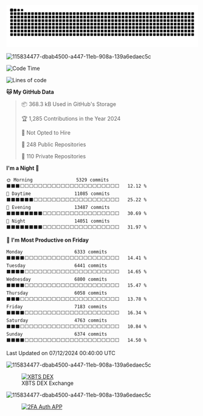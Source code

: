 
<!--
<div>
    <a href="https://github.com/technologiespro">
        <img height="180em" src="https://github-readme-stats.vercel.app/api?username=technologiespro&show_icons=true&theme=prussian&include_all_commits=true&count_private=true"/>
        <img height="180em" src="https://github-readme-stats.vercel.app/api/top-langs/?username=technologiespro&layout=compact&langs_count=7&theme=prussian"/>
    </a>
</div>
-->


![snake animation](https://github.com/technologiespro/technologiespro/blob/output/github-snake-dark.svg?color_snake=orange&color_dots=#575757,#74cc8f,#44a662,#228240,#065e21)



![115834477-dbab4500-a447-11eb-908a-139a6edaec5c](https://user-images.githubusercontent.com/9394904/178273008-8bc0cb36-da9e-4533-9a3a-edc2486d3ee4.gif)

<!--START_SECTION:waka-->
![Code Time](http://img.shields.io/badge/Code%20Time-914%20hrs%2031%20mins-blue)

![Lines of code](https://img.shields.io/badge/From%20Hello%20World%20I%27ve%20Written-4.4%20million%20lines%20of%20code-blue)

**🐱 My GitHub Data** 

> 📦 368.3 kB Used in GitHub's Storage 
 > 
> 🏆 1,285 Contributions in the Year 2024
 > 
> 🚫 Not Opted to Hire
 > 
> 📜 248 Public Repositories 
 > 
> 🔑 110 Private Repositories 
 > 
**I'm a Night 🦉** 

```text
🌞 Morning                5329 commits        ⬛⬛⬛⬜⬜⬜⬜⬜⬜⬜⬜⬜⬜⬜⬜⬜⬜⬜⬜⬜⬜⬜⬜⬜⬜   12.12 % 
🌆 Daytime                11085 commits       ⬛⬛⬛⬛⬛⬛⬜⬜⬜⬜⬜⬜⬜⬜⬜⬜⬜⬜⬜⬜⬜⬜⬜⬜⬜   25.22 % 
🌃 Evening                13487 commits       ⬛⬛⬛⬛⬛⬛⬛⬛⬜⬜⬜⬜⬜⬜⬜⬜⬜⬜⬜⬜⬜⬜⬜⬜⬜   30.69 % 
🌙 Night                  14051 commits       ⬛⬛⬛⬛⬛⬛⬛⬛⬜⬜⬜⬜⬜⬜⬜⬜⬜⬜⬜⬜⬜⬜⬜⬜⬜   31.97 % 
```
📅 **I'm Most Productive on Friday** 

```text
Monday                   6333 commits        ⬛⬛⬛⬛⬜⬜⬜⬜⬜⬜⬜⬜⬜⬜⬜⬜⬜⬜⬜⬜⬜⬜⬜⬜⬜   14.41 % 
Tuesday                  6441 commits        ⬛⬛⬛⬛⬜⬜⬜⬜⬜⬜⬜⬜⬜⬜⬜⬜⬜⬜⬜⬜⬜⬜⬜⬜⬜   14.65 % 
Wednesday                6800 commits        ⬛⬛⬛⬛⬜⬜⬜⬜⬜⬜⬜⬜⬜⬜⬜⬜⬜⬜⬜⬜⬜⬜⬜⬜⬜   15.47 % 
Thursday                 6058 commits        ⬛⬛⬛⬜⬜⬜⬜⬜⬜⬜⬜⬜⬜⬜⬜⬜⬜⬜⬜⬜⬜⬜⬜⬜⬜   13.78 % 
Friday                   7183 commits        ⬛⬛⬛⬛⬜⬜⬜⬜⬜⬜⬜⬜⬜⬜⬜⬜⬜⬜⬜⬜⬜⬜⬜⬜⬜   16.34 % 
Saturday                 4763 commits        ⬛⬛⬛⬜⬜⬜⬜⬜⬜⬜⬜⬜⬜⬜⬜⬜⬜⬜⬜⬜⬜⬜⬜⬜⬜   10.84 % 
Sunday                   6374 commits        ⬛⬛⬛⬛⬜⬜⬜⬜⬜⬜⬜⬜⬜⬜⬜⬜⬜⬜⬜⬜⬜⬜⬜⬜⬜   14.50 % 
```



 Last Updated on 07/12/2024 00:40:00 UTC
<!--END_SECTION:waka-->


![115834477-dbab4500-a447-11eb-908a-139a6edaec5c](https://user-images.githubusercontent.com/9394904/178273008-8bc0cb36-da9e-4533-9a3a-edc2486d3ee4.gif)

<figure>
<a href="https://xbts.io">
  <img
  src="https://user-images.githubusercontent.com/9394904/178296762-e36a53a1-3f1b-4b76-a13b-1ff079a8e1b9.svg"
  alt="XBTS DEX" title="XBTS Cross-Chain DEX"/>
</a>

<br/>

<figcaption>XBTS DEX Exchange</figcaption>
</figure>

![115834477-dbab4500-a447-11eb-908a-139a6edaec5c](https://user-images.githubusercontent.com/9394904/178273008-8bc0cb36-da9e-4533-9a3a-edc2486d3ee4.gif)




<figure>
<a href="https://github.com/technologiespro/smart2fa/releases">
  <img
  src="https://user-images.githubusercontent.com/9394904/178302234-12e6d562-0f02-4846-8d13-5e06b3086d4c.png"
  alt="2FA Auth APP" title="Open Source 2FA AUTH"/>
</a>
</figure>




